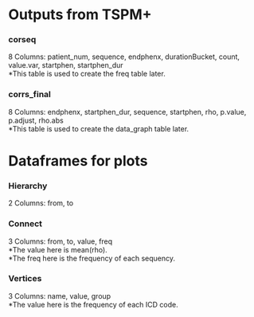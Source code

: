 # Outputs from TSPM+
### corseq
8 Columns: patient_num, sequence, endphenx, durationBucket, count, value.var, startphen, startphen_dur\
*This table is used to create the freq table later.
### corrs_final
8 Columns: endphenx, startphen_dur, sequence, startphen, rho, p.value, p.adjust, rho.abs\
*This table is used to create the data_graph table later.

# Dataframes for plots
### Hierarchy
2 Columns: from, to

### Connect
3 Columns: from, to, value, freq\
*The value here is mean(rho).\
*The freq here is the frequency of each sequency.

### Vertices
3 Columns: name, value, group\
*The value here is the frequency of each ICD code.
